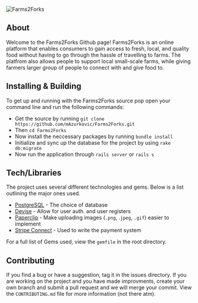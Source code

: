 ![Farms2Forks](http://imgur.com/oP1pDee)

## About
Welcome to the Farms2Forks Github page! Farms2Forks is an online platform that enables consumers to gain access to fresh, local, and quality food without having to go through the hassle of travelling to farms. The platfrom also allows people to support local small-scale farms, while giving farmers larger group of people to connect with and give food to.

## Installing & Building
To get up and running with the Farms2Forks source pop open your command line and run the following commands:

* Get the source by running `git clone https://github.com/mAzurkovic/Farms2Forks.git`
* Then `cd Farms2Forks`
* Now install the neccessary packages by running `bundle install`
* Initialize and sync up the database for the project by using `rake db:migrate`
* Now run the application through `rails server` or `rails s`

## Tech/Libraries
The project uses several different technologies and gems. Below is a list outlining the major ones used.

* [PostgreSQL](https://www.postgresql.org/) - The choice of database
* [Devise](https://rubygems.org/gems/devise/versions/3.5.6) - Allow for user auth. and user registers
* [Paperclip](https://rubygems.org/gems/paperclip) - Make uploading images (`.png`, .`jpeg`, `.gif`) easier to implement
* [Stripe Connect](https://rubygems.org/gems/omniauth-stripe-connect/versions/2.7.0) - Used to write the payment system

For a full list of Gems used, view the `gemfile` in the root directory.

## Contributing
If you find a bug or have a suggestion, tag it in the issues directory. If you are working on the project and you have made improvments, create your own branch and submit a pull request and we will merge your commit. View the `CONTRIBUTING.md` file for more information (not there atm).
